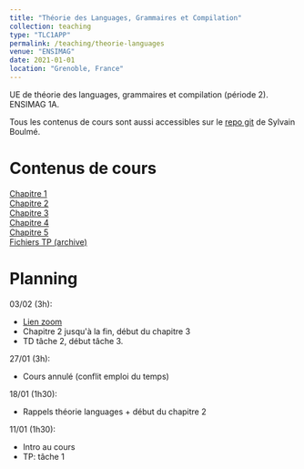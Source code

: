 ```yaml
---
title: "Théorie des Languages, Grammaires et Compilation"
collection: teaching
type: "TLC1APP"
permalink: /teaching/theorie-languages
venue: "ENSIMAG"
date: 2021-01-01
location: "Grenoble, France"
---
```



UE de théorie des languages, grammaires et compilation (période 2). ENSIMAG 1A.  


Tous les contenus de cours sont aussi accessibles sur le [repo git](http://www-verimag.imag.fr/~boulme/TLC1APP/.git) de Sylvain Boulmé.

Contenus de cours
======
[Chapitre 1](/files/teaching/theorie-languages/chap1.pdf)  
[Chapitre 2](/files/teaching/theorie-languages/chap2.pdf)  
[Chapitre 3](/files/teaching/theorie-languages/chap3.pdf)  
[Chapitre 4](/files/teaching/theorie-languages/chap4.pdf)  
[Chapitre 5](/files/teaching/theorie-languages/chap5.pdf)  
[Fichiers TP (archive)](/files/teaching/theorie-languages/TP_TLC.zip)  


Planning
======
03/02 (3h):  
* [Lien zoom](https://grenoble-inp.zoom.us/j/91954477103)
* Chapitre 2 jusqu'à la fin, début du chapitre 3
* TD tâche 2, début tâche 3.

27/01 (3h):
* Cours annulé (conflit emploi du temps)  

18/01 (1h30):
* Rappels théorie languages + début du chapitre 2  

11/01 (1h30):  
* Intro au cours  
* TP: tâche 1  
